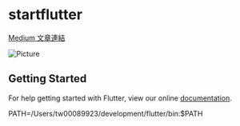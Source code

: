 # startflutter

[Medium 文章連結](https://medium.com/@auwit0205/%E5%88%9D%E6%AD%A5%E4%BD%BF%E7%94%A8-flutter-345274b5bc76) 

![ Picture ](https://cdn-images-1.medium.com/max/1600/1*k8JPdem_Hj9ejpgLzDH4uw.gif)

## Getting Started

For help getting started with Flutter, view our online
[documentation](https://flutter.io/).



PATH=/Users/tw00089923/development/flutter/bin:$PATH